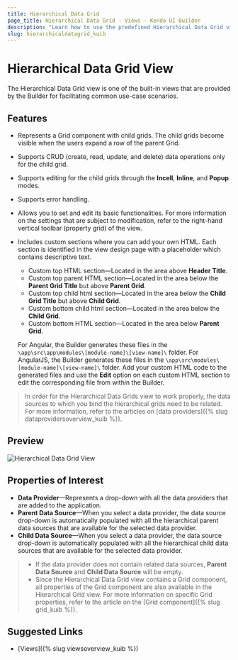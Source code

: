 ```yaml
---
title: Hierarchical Data Grid
page_title: Hierarchical Data Grid - Views - Kendo UI Builder
description: "Learn how to use the predefined Hierarchical Data Grid view which is provided by the Kendo UI Builder tool for creating and managing Angular and AngularJS-based web applications."
slug: hierarchicaldatagrid_kuib
---
```


# Hierarchical Data Grid View

The Hierarchical Data Grid view is one of the built-in views that are provided by the Builder for facilitating common use-case scenarios.

## Features

* Represents a Grid component with child grids. The child grids become visible when the users expand a row of the parent Grid.
* Supports CRUD (create, read, update, and delete) data operations only for the child grid.
* Supports editing for the child grids through the **Incell**, **Inline**, and **Popup** modes.
* Supports error handling.
* Allows you to set and edit its basic functionalities. For more information on the settings that are subject to modification, refer to the right-hand vertical toolbar (property grid) of the view.
* Includes custom sections where you can add your own HTML. Each section is identified in the view design page with a placeholder which contains descriptive text.
    * Custom top HTML section&mdash;Located in the area above **Header Title**.
    * Custom top parent HTML section&mdash;Located in the area below the **Parent Grid Title** but above **Parent Grid**.
    * Custom top child html section&mdash;Located in the area below the **Child Grid Title** but above **Child Grid**.
    * Custom bottom child html section&mdash;Located in the area below the **Child Grid**.
    * Custom bottom HTML section&mdash;Located in the area below **Parent Grid**.

    For Angular, the Builder generates these files in the `\app\src\app\modules\[module-name]\[view-name]\` folder. For AngularJS, the Builder generates these files in the `\app\src\modules\[module-name]\[view-name]\` folder. Add your custom HTML code to the generated files and use the **Edit** option on each custom HTML section to edit the corresponding file from within the Builder.

> In order for the Hierarchical Data Grids view to work properly, the data sources to which you bind the hierarchical grids need to be related. For more information, refer to the articles on [data providers]({% slug dataprovidersoverview_kuib %}).

## Preview

<img src="../../images/kuib-views-hierarchical-data-grid.png" class="img-responsive" alt="Hierarchical Data Grid View"/>

## Properties of Interest

* **Data Provider**&mdash;Represents a drop-down with all the data providers that are added to the application.
* **Parent Data Source**&mdash;When you select a data provider, the data source drop-down is automatically populated with all the hierarchical parent data sources that are available for the selected data provider.
* **Child Data Source**&mdash;When you select a data provider, the data source drop-down is automatically populated with all the hierarchical child data sources that are available for the selected data provider.

> * If the data provider does not contain related data sources, **Parent Data Source** and **Child Data Source** will be empty.
> * Since the Hierarchical Data Grid view contains a Grid component, all properties of the Grid component are also available in the Hierarchical Grid view. For more information on specific Grid properties, refer to the article on the [Grid component]({% slug grid_kuib %}).

## Suggested Links

* [Views]({% slug viewsoverview_kuib %})
